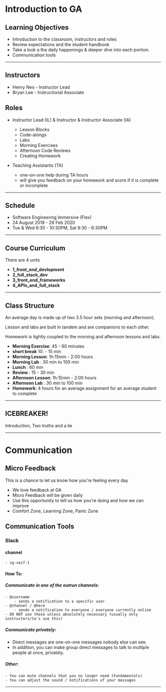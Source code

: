 # Introduction to GA

## Learning Objectives

- Introduction to the classroom, instructors and roles
- Review expectations and the student handbook
- Take a look a the daily happenings & deeper dive into each portion.
- Communication tools

<hr>

## Instructors

- Henry Neo - Instructor Lead
- Bryan Lee - Instructional Associate

## Roles

- Instructor Lead (IL) & Instructor & Instructor Associate (IA)
  - Lesson Blocks
  - Code-alongs
  - Labs
  - Morning Exercises
  - Afternoon Code Reviews
  - Creating Homework

- Teaching Assistants (TA)
  - one-on-one help during TA hours
  - will give you feedback on your homework and score if it is complete or incomplete

<hr>

## Schedule

- Software Engineering Immersive (Flex)
- 24 August 2019 - 26 Feb 2020
- Tue & Wed 6:30 - 10:30PM, Sat 9:30 - 6:30PM

<hr>

## Course Curriculum

There are 4 units

 - **1_front_end_devlopment**
 - **2_full_stack_dev**
 - **3_front_end_frameworks**
 - **4_APIs_and_full_stack**

<hr>

## Class Structure

An average day is made up of two 3.5 hour sets (morning and afternoon).

Lesson and labs are built in tandem and are companions to each other.

Homework is tightly coupled to the morning and afternoon lessons and labs.

- **Morning Exercise**: 45 - 60 minutes
- **short break** 10: - 15 min
- **Morning Lesson**: 1h:15min - 2:00 hours
- **Morning Lab** : 30 min to 100 min
- **Lunch** : 60 min
- **Review** : 15 - 30 min
- **Afternoon Lesson**: 1h:15min - 2:00 hours
- **Afternoon Lab** : 30 min to 100 min
- **Homework**: 4 hours for an average assignment for an average student to complete

<hr>

## ICEBREAKER!

Introduction, Two truths and a lie

<hr>

# Communication

## Micro Feedback

This is a chance to let us know how you're feeling every day

- We love feedback at GA
- Micro Feedback will be given daily
- Use this opportunity to tell us how you're doing and how we can improve
- Comfort Zone, Learning Zone, Panic Zone


## Communication Tools

### Slack

#### channel

	- sg-seif-1

#### How To:

##### Communicate in one of the outrun channels:

	- @username
		- sends a notification to a specific user
	- @channel / @here
		- sends a notification to everyone / everyone currently online
    - DO NOT use these unless absolutely necessary (usually only instructors/ta's use this)

##### Communicate privately:

- Direct messages are one-on-one messages nobody else can see.
- In addition, you can make group direct messages to talk to multiple people at once, privately.

##### Other:

	- You can mute channels that you no longer need (Fundamentals)
	- You can adjust the sound / notifications of your messages

<hr>
